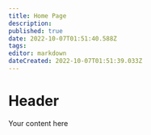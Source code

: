 ```yaml
---
title: Home Page
description: 
published: true
date: 2022-10-07T01:51:40.588Z
tags: 
editor: markdown
dateCreated: 2022-10-07T01:51:39.033Z
---
```


# Header
Your content here